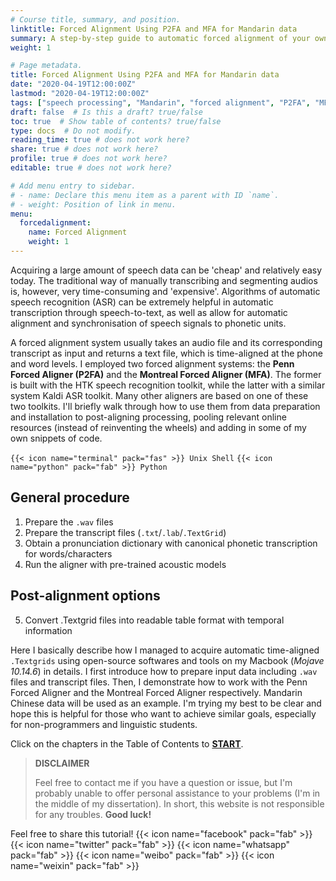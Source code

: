 ```yaml
---
# Course title, summary, and position.
linktitle: Forced Alignment Using P2FA and MFA for Mandarin data
summary: A step-by-step guide to automatic forced alignment of your own corpus using P2FA and Montreal Forced Aligner. #<i class="fas fa-terminal"></i> Unix Shell <i class="fab fa-python"></i> Python
weight: 1

# Page metadata.
title: Forced Alignment Using P2FA and MFA for Mandarin data
date: "2020-04-19T12:00:00Z"
lastmod: "2020-04-19T12:00:00Z"
tags: ["speech processing", "Mandarin", "forced alignment", "P2FA", "MFA", "speech recognition", "acoustic processing"]
draft: false  # Is this a draft? true/false
toc: true  # Show table of contents? true/false
type: docs  # Do not modify.
reading_time: true # does not work here?
share: true # does not work here?
profile: true # does not work here?
editable: true # does not work here?

# Add menu entry to sidebar.
# - name: Declare this menu item as a parent with ID `name`.
# - weight: Position of link in menu.
menu:
  forcedalignment:
    name: Forced Alignment
    weight: 1
---
```


Acquiring a large amount of speech data can be 'cheap' and relatively easy today. The traditional way of manually transcribing and segmenting audios is, however, very time-consuming and 'expensive'. Algorithms of automatic speech recognition (ASR) can be extremely helpful in automatic transcription through speech-to-text, as well as allow for automatic alignment and synchronisation of speech signals to phonetic units.

A forced alignment system usually takes an audio file and its corresponding transcript as input and returns a text file, which is time-aligned at the phone and word levels. I employed two forced alignment systems: the **Penn Forced Aligner (P2FA)** and the **Montreal Forced Aligner (MFA)**. The former is built with the HTK speech recognition toolkit, while the latter with a similar system Kaldi ASR toolkit. Many other aligners are based on one of these two toolkits. I'll briefly walk through how to use them from data preparation and installation to post-aligning processing, pooling relevant online resources (instead of reinventing the wheels) and adding in some of my own snippets of code. 

`{{< icon name="terminal" pack="fas" >}} Unix Shell` `{{< icon name="python" pack="fab" >}} Python`

## General procedure
1. Prepare the `.wav` files
2. Prepare the transcript files (`.txt`/`.lab`/`.TextGrid`)
3. Obtain a pronunciation dictionary with canonical phonetic transcription for words/characters
4. Run the aligner with pre-trained acoustic models

## Post-alignment options
5. Convert .Textgrid files into readable table format with temporal information

Here I basically describe how I managed to acquire automatic time-aligned `.Textgrids` using open-source softwares and tools on my Macbook (*Mojave 10.14.6*) in details. 
I first introduce how to prepare input data including `.wav` files and transcript files. Then, I demonstrate how to work with the Penn Forced Aligner and the Montreal Forced Aligner respectively. Mandarin Chinese data will be used as an example. I'm trying my best to be clear and hope this is helpful for those who want to achieve similar goals, especially for non-programmers and linguistic students.

Click on the chapters in the Table of Contents to [**START**](https://chenzixu.rbind.io/resources/1forcedalignment/fa1/).

>**DISCLAIMER**
>
>Feel free to contact me if you have a question or issue, but I'm probably unable to offer personal assistance to your problems (I'm in the middle of my dissertation). In short, this website is not responsible for any troubles.
>**Good luck!**

Feel free to share this tutorial! {{< icon name="facebook" pack="fab" >}} {{< icon name="twitter" pack="fab" >}} {{< icon name="whatsapp" pack="fab" >}} {{< icon name="weibo" pack="fab" >}} {{< icon name="weixin" pack="fab" >}}